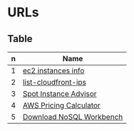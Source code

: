 # URLs

## Table
| n | Name                                                   |
| - | ------------------------------------------------------ |
| 1 | [ec2 instances info](https://www.ec2instances.info/) |
| 2 | [list-cloudfront-ips](https://d7uri8nf7uskq.cloudfront.net/tools/list-cloudfront-ips) | 
| 3 | [Spot Instance Advisor](https://aws.amazon.com/ec2/spot/instance-advisor/) |
| 4 | [AWS Pricing Calculator](https://calculator.aws/#/) |
| 5 | [Download NoSQL Workbench](https://docs.aws.amazon.com/amazondynamodb/latest/developerguide/workbench.settingup.html) |
